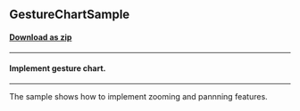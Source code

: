 ## GestureChartSample
#### [Download as zip](https://downgit.github.io/#/home?url=https://github.com/GrapeCity/ComponentOne-WPF-Samples/tree/master/NET_4.5.2/C1.WPF.FlexChart/CS/GestureChartSample)
____
#### Implement gesture chart.
____
The sample shows how to implement zooming and pannning features.
